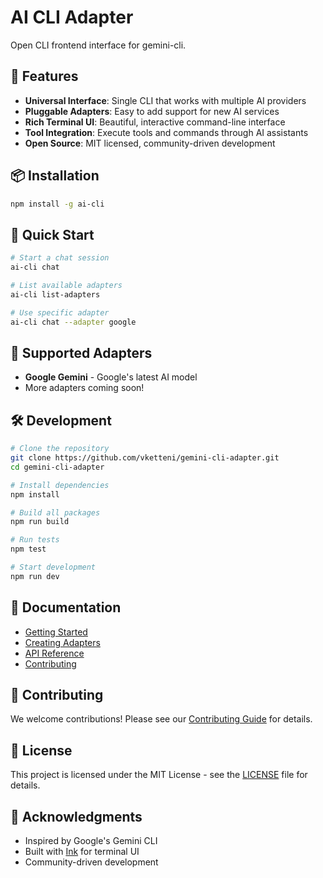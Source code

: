 # AI CLI Adapter

Open CLI frontend interface for gemini-cli.

## 🚀 Features

- **Universal Interface**: Single CLI that works with multiple AI providers
- **Pluggable Adapters**: Easy to add support for new AI services
- **Rich Terminal UI**: Beautiful, interactive command-line interface
- **Tool Integration**: Execute tools and commands through AI assistants
- **Open Source**: MIT licensed, community-driven development

## 📦 Installation

```bash
npm install -g ai-cli
```

## 🎯 Quick Start

```bash
# Start a chat session
ai-cli chat

# List available adapters
ai-cli list-adapters

# Use specific adapter
ai-cli chat --adapter google
```

## 🔌 Supported Adapters

- **Google Gemini** - Google's latest AI model
- More adapters coming soon!

## 🛠️ Development

```bash
# Clone the repository
git clone https://github.com/vketteni/gemini-cli-adapter.git
cd gemini-cli-adapter

# Install dependencies
npm install

# Build all packages
npm run build

# Run tests
npm test

# Start development
npm run dev
```

## 📖 Documentation

- [Getting Started](./docs/guides/getting-started.md)
- [Creating Adapters](./docs/guides/creating-adapters.md)
- [API Reference](./docs/api/README.md)
- [Contributing](./CONTRIBUTING.md)

## 🤝 Contributing

We welcome contributions! Please see our [Contributing Guide](./CONTRIBUTING.md) for details.

## 📄 License

This project is licensed under the MIT License - see the [LICENSE](./LICENSE) file for details.

## 🙏 Acknowledgments

- Inspired by Google's Gemini CLI
- Built with [Ink](https://github.com/vadimdemedes/ink) for terminal UI
- Community-driven development
